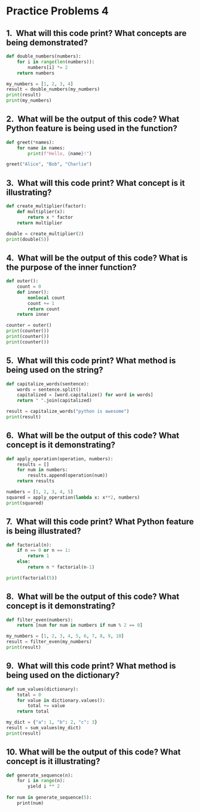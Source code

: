 # Practice Problems 4

## 1.  What will this code print? What concepts are being demonstrated?

```python
def double_numbers(numbers):
    for i in range(len(numbers)):
        numbers[i] *= 2
    return numbers

my_numbers = [1, 2, 3, 4]
result = double_numbers(my_numbers)
print(result)
print(my_numbers)
```

## 2.  What will be the output of this code? What Python feature is being used in the function?

```python
def greet(*names):
    for name in names:
        print(f"Hello, {name}!")

greet("Alice", "Bob", "Charlie")
```

## 3.  What will this code print? What concept is it illustrating?

```python
def create_multiplier(factor):
    def multiplier(x):
        return x * factor
    return multiplier

double = create_multiplier(2)
print(double(5))
```

## 4.  What will be the output of this code? What is the purpose of the inner function?

```python
def outer():
    count = 0
    def inner():
        nonlocal count
        count += 1
        return count
    return inner

counter = outer()
print(counter())
print(counter())
print(counter())
```


## 5.  What will this code print? What method is being used on the string?

```python
def capitalize_words(sentence):
    words = sentence.split()
    capitalized = [word.capitalize() for word in words]
    return " ".join(capitalized)

result = capitalize_words("python is awesome")
print(result)
```


## 6.  What will be the output of this code? What concept is it demonstrating?

```python
def apply_operation(operation, numbers):
    results = []
    for num in numbers:
        results.append(operation(num))
    return results

numbers = [1, 2, 3, 4, 5]
squared = apply_operation(lambda x: x**2, numbers)
print(squared)
```


## 7.  What will this code print? What Python feature is being illustrated?

```python
def factorial(n):
    if n == 0 or n == 1:
        return 1
    else:
        return n * factorial(n-1)

print(factorial(5))
```


## 8.  What will be the output of this code? What concept is it demonstrating?

```python
def filter_even(numbers):
    return [num for num in numbers if num % 2 == 0]

my_numbers = [1, 2, 3, 4, 5, 6, 7, 8, 9, 10]
result = filter_even(my_numbers)
print(result)
```

## 9.  What will this code print? What method is being used on the dictionary?

```python
def sum_values(dictionary):
    total = 0
    for value in dictionary.values():
        total += value
    return total

my_dict = {"a": 1, "b": 2, "c": 3}
result = sum_values(my_dict)
print(result)
```


## 10. What will be the output of this code? What concept is it illustrating?

```python
def generate_sequence(n):  
    for i in range(n):  
        yield i ** 2  
  
for num in generate_sequence(5):  
    print(num)
```  
